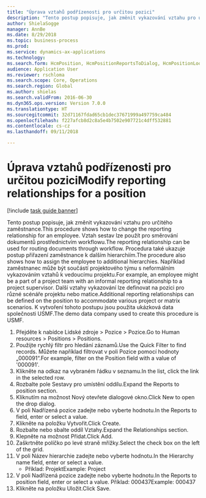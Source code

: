 ```yaml
--- 
title: "Úprava vztahů podřízenosti pro určitou pozici"
description: "Tento postup popisuje, jak změnit vykazování vztahu pro určitého zaměstnance."
author: ShielaSogge
manager: AnnBe
ms.date: 8/29/2018
ms.topic: business-process
ms.prod: 
ms.service: dynamics-ax-applications
ms.technology: 
ms.search.form: HcmPosition, HcmPositionReportsToDialog, HcmPositionLookup
audience: Application User
ms.reviewer: rschloma
ms.search.scope: Core, Operations
ms.search.region: Global
ms.author: shielas
ms.search.validFrom: 2016-06-30
ms.dyn365.ops.version: Version 7.0.0
ms.translationtype: HT
ms.sourcegitcommit: 32d71167fdad65cb1dec37671999a497759ca484
ms.openlocfilehash: f227afcb8d2c8a5e4b7502e907721c4dff532881
ms.contentlocale: cs-cz
ms.lasthandoff: 09/11/2018

---
```

# <a name="modify-reporting-relationships-for-a-position"></a><span data-ttu-id="02a17-103">Úprava vztahů podřízenosti pro určitou pozici</span><span class="sxs-lookup"><span data-stu-id="02a17-103">Modify reporting relationships for a position</span></span>

[!include [task guide banner](../../includes/task-guide-banner.md)]

<span data-ttu-id="02a17-104">Tento postup popisuje, jak změnit vykazování vztahu pro určitého zaměstnance.</span><span class="sxs-lookup"><span data-stu-id="02a17-104">This procedure shows how to change the reporting relationship for an employee.</span></span> <span data-ttu-id="02a17-105">Vztah sestav lze použít pro směrování dokumentů prostřednictvím workflowu.</span><span class="sxs-lookup"><span data-stu-id="02a17-105">The reporting relationship can be used for routing documents through workflow.</span></span> <span data-ttu-id="02a17-106">Procedura také ukazuje postup přiřazení zaměstnance k dalším hierarchiím.</span><span class="sxs-lookup"><span data-stu-id="02a17-106">The procedure also shows how to assign the employee to additional hierarchies.</span></span> <span data-ttu-id="02a17-107">Například zaměstnanec může být součástí projektového týmu s neformálním vykazováním vztahů k vedoucímu projektu.</span><span class="sxs-lookup"><span data-stu-id="02a17-107">For example, an employee might be a part of a project team with an informal reporting relationship to a project supervisor.</span></span> <span data-ttu-id="02a17-108">Další vztahy vykazování lze definovat na pozici pro různé scénáře projektu nebo matice.</span><span class="sxs-lookup"><span data-stu-id="02a17-108">Additional reporting relationships can be defined on the position to accommodate various project or matrix scenarios.</span></span> <span data-ttu-id="02a17-109">K vytvoření tohoto postupu jsou použita ukázková data společnosti USMF.</span><span class="sxs-lookup"><span data-stu-id="02a17-109">The demo data company used to create this procedure is USMF.</span></span>

1. <span data-ttu-id="02a17-110">Přejděte k nabídce Lidské zdroje > Pozice > Pozice.</span><span class="sxs-lookup"><span data-stu-id="02a17-110">Go to Human resources > Positions > Positions.</span></span>
2. <span data-ttu-id="02a17-111">Použijte rychlý filtr pro hledání záznamů.</span><span class="sxs-lookup"><span data-stu-id="02a17-111">Use the Quick Filter to find records.</span></span> <span data-ttu-id="02a17-112">Můžete například filtrovat v poli Pozice pomocí hodnoty „000091“.</span><span class="sxs-lookup"><span data-stu-id="02a17-112">For example, filter on the Position field with a value of '000091'.</span></span>
3. <span data-ttu-id="02a17-113">Klikněte na odkaz na vybraném řádku v seznamu.</span><span class="sxs-lookup"><span data-stu-id="02a17-113">In the list, click the link in the selected row.</span></span>
4. <span data-ttu-id="02a17-114">Rozbalte pole Sestavy pro umístění oddílu.</span><span class="sxs-lookup"><span data-stu-id="02a17-114">Expand the Reports to position section.</span></span>
5. <span data-ttu-id="02a17-115">Kliknutím na možnost Nový otevřete dialogové okno.</span><span class="sxs-lookup"><span data-stu-id="02a17-115">Click New to open the drop dialog.</span></span>
6. <span data-ttu-id="02a17-116">V poli Nadřízená pozice zadejte nebo vyberte hodnotu.</span><span class="sxs-lookup"><span data-stu-id="02a17-116">In the Reports to field, enter or select a value.</span></span>
7. <span data-ttu-id="02a17-117">Klikněte na položku Vytvořit.</span><span class="sxs-lookup"><span data-stu-id="02a17-117">Click Create.</span></span>
8. <span data-ttu-id="02a17-118">Rozbalte nebo sbalte oddíl Vztahy.</span><span class="sxs-lookup"><span data-stu-id="02a17-118">Expand the Relationships section.</span></span>
9. <span data-ttu-id="02a17-119">Klepněte na možnost Přidat.</span><span class="sxs-lookup"><span data-stu-id="02a17-119">Click Add.</span></span>
10. <span data-ttu-id="02a17-120">Zaškrtněte políčko po levé straně mřížky.</span><span class="sxs-lookup"><span data-stu-id="02a17-120">Select the check box on the left of the grid.</span></span>
11. <span data-ttu-id="02a17-121">V poli Název hierarchie zadejte nebo vyberte hodnotu.</span><span class="sxs-lookup"><span data-stu-id="02a17-121">In the Hierarchy name field, enter or select a value.</span></span>
    * <span data-ttu-id="02a17-122">Příklad: Projekt</span><span class="sxs-lookup"><span data-stu-id="02a17-122">Example: Project</span></span>  
12. <span data-ttu-id="02a17-123">V poli Nadřízená pozice zadejte nebo vyberte hodnotu.</span><span class="sxs-lookup"><span data-stu-id="02a17-123">In the Reports to position field, enter or select a value.</span></span>  <span data-ttu-id="02a17-124">Příklad: 000437</span><span class="sxs-lookup"><span data-stu-id="02a17-124">Example:  000437</span></span>
13. <span data-ttu-id="02a17-125">Klikněte na položku Uložit.</span><span class="sxs-lookup"><span data-stu-id="02a17-125">Click Save.</span></span>


